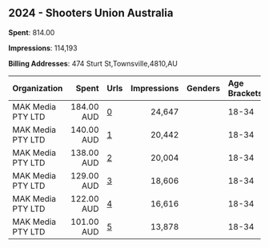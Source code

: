 ## 2024 - Shooters Union Australia 
**Spent**: 814.00

**Impressions**: 114,193

**Billing Addresses**: 474 Sturt St,Townsville,4810,AU

|Organization|Spent|Urls|Impressions|Genders|Age Brackets|Country Codes|
|:---|---:|:---|---:|:---|:---|:---|
|MAK Media PTY LTD|184.00 AUD|[0](https://www.snap.com/political-ads/asset/48c06aa418af472e288174c7309380b519f325e8a848409b90f005478653c6f4?mediaType=png)|24,647||18-34|australia|
|MAK Media PTY LTD|140.00 AUD|[1](https://www.snap.com/political-ads/asset/dadbd55d2f56b5fc12c994843f848df4a77f654c0ba9542b4f51da6a3a366e9c?mediaType=png)|20,442||18-34|australia|
|MAK Media PTY LTD|138.00 AUD|[2](https://www.snap.com/political-ads/asset/8f4a869d2942a1dde010d1a4bf802dcbe622cb5bfeeddc15aca08cc5ee994ad8?mediaType=png)|20,004||18-34|australia|
|MAK Media PTY LTD|129.00 AUD|[3](https://www.snap.com/political-ads/asset/38587b30944f58c974ea1a36687f8fb4c9b6c8790074226e092fcfbcb65a33fd?mediaType=png)|18,606||18-34|australia|
|MAK Media PTY LTD|122.00 AUD|[4](https://www.snap.com/political-ads/asset/7cecba5950dc3bf63ea6faa976011ad7b3d6b4121d72059ee4869c3c2013f23b?mediaType=png)|16,616||18-34|australia|
|MAK Media PTY LTD|101.00 AUD|[5](https://www.snap.com/political-ads/asset/5486c9d916a255b3b57069854f1d45213170a3dd17d81d6693ad447e4654f15d?mediaType=png)|13,878||18-34|australia|
